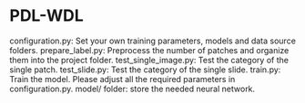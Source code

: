 # PDL-WDL
configuration.py: Set your own training parameters, models and data source folders.
prepare_label.py: Preprocess the number of patches and organize them into the project folder.
test_single_image.py: Test the category of the single patch.
test_slide.py: Test the category of the single slide.
train.py: Train the model. Please adjust all the required parameters in configuration.py.
model/ folder: store the needed neural network.
